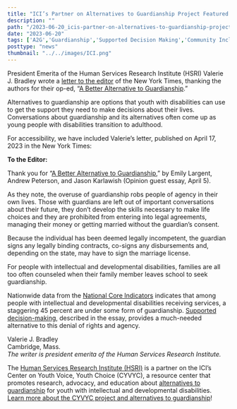 ```yaml
---
title: "ICI’s Partner on Alternatives to Guardianship Project Featured in the New York Times"
description: ""
path: "/2023-06-20_icis-partner-on-alternatives-to-guardianship-project-featured-in-the-new-york-times"
date: "2023-06-20"
tags: ['A2G','Guardianship','Supported Decision Making','Community Inclusion']
posttype: "news"
thumbnail: "../../images/ICI.png"
---
```



President Emerita of the Human Services Research Institute (HSRI) Valerie J. Bradley wrote a [letter to the editor](https://www.nytimes.com/2023/04/17/opinion/letters/republicans-trump-alternatives.html) of the New York Times, thanking the authors for their op-ed, “[A Better Alternative to Guardianship](https://www.nytimes.com/2023/04/03/opinion/guardianship-britney-spears-decision-making.html).”

Alternatives to guardianship are options that youth with disabilities can use to get the support they need to make decisions about their lives. Conversations about guardianship and its alternatives often come up as young people with disabilities transition to adulthood.

For accessibility, we have included Valerie’s letter, published on April 17, 2023 in the New York Times:

**To the Editor:**

Thank you for “[A Better Alternative to Guardianship](https://www.nytimes.com/2023/04/03/opinion/guardianship-britney-spears-decision-making.html),” by Emily Largent, Andrew Peterson, and Jason Karlawish (Opinion guest essay, April 5).

As they note, the overuse of guardianship robs people of agency in their own lives. Those with guardians are left out of important conversations about their future, they don’t develop the skills necessary to make life choices and they are prohibited from entering into legal agreements, managing their money or getting married without the guardian’s consent.

Because the individual has been deemed legally incompetent, the guardian signs any legally binding contracts, co-signs any disbursements and, depending on the state, may have to sign the marriage license.

For people with intellectual and developmental disabilities, families are all too often counseled when their family member leaves school to seek guardianship.

Nationwide data from the [National Core Indicators](https://legacy.nationalcoreindicators.org/upload/core-indicators/IPS_2020-21__2_Demographics.pdf) indicates that among people with intellectual and developmental disabilities receiving services, a staggering 45 percent are under some form of guardianship. [Supported decision-making](https://www.americanbar.org/groups/law_aging/resources/guardianship_law_practice/supported-decision-making/), described in the essay, provides a much-needed alternative to this denial of rights and agency.

Valerie J. Bradley  
Cambridge, Mass.  
_The writer is president emerita of the Human Services Research Institute._

The [Human Services Research Institute (HSRI)](https://www.hsri.org/) is a partner on the ICI’s Center on Youth Voice, Youth Choice (CYVYC), a resource center that promotes research, advocacy, and education about [alternatives to guardianship](https://youth-voice.org/glossary/alternatives-to-guardianship/) for youth with intellectual and developmental disabilities. [Learn more about the CYVYC project and alternatives to guardianship](https://youth-voice.org/)!